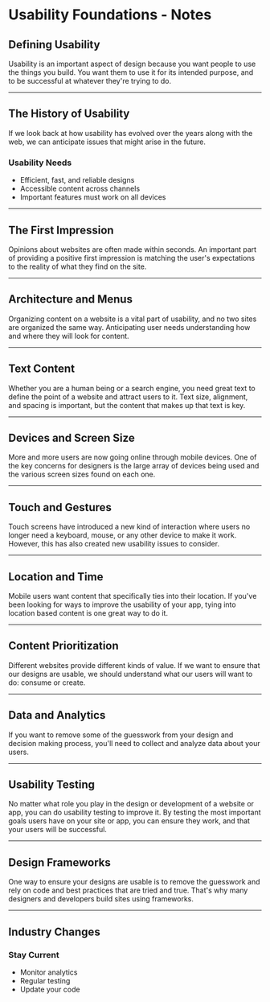 # Usability Foundations - Notes

## Defining Usability

Usability is an important aspect of design because you want people to use the things you build. You want them to use it for its intended purpose, and to be successful at whatever they're trying to do.

---

## The History of Usability

If we look back at how usability has evolved over the years along with the web, we can anticipate issues that might arise in the future.

### Usability Needs

- Efficient, fast, and reliable designs
- Accessible content across channels
- Important features must work on all devices

---

## The First Impression

Opinions about websites are often made within seconds. An important part of providing a positive first impression is matching the user's expectations to the reality of what they find on the site.

---

## Architecture and Menus

Organizing content on a website is a vital part of usability, and no two sites are organized the same way. Anticipating user needs understanding how and where they will look for content.

---

## Text Content

Whether you are a human being or a search engine, you need great text to define the point of a website and attract users to it. Text size, alignment, and spacing is important, but the content that makes up that text is key.

---

## Devices and Screen Size

More and more users are now going online through mobile devices. One of the key concerns for designers is the large array of devices being used and the various screen sizes found on each one.

---

## Touch and Gestures

Touch screens have introduced a new kind of interaction where users no longer need a keyboard, mouse, or any other device to make it work. However, this has also created new usability issues to consider.

---

## Location and Time

Mobile users want content that specifically ties into their location. If you've been looking for ways to improve the usability of your app, tying into location based content is one great way to do it.

---

## Content Prioritization

Different websites provide different kinds of value. If we want to ensure that our designs are usable, we should understand what our users will want to do: consume or create.

---

## Data and Analytics

If you want to remove some of the guesswork from your design and decision making process, you'll need to collect and analyze data about your users.

---

## Usability Testing

No matter what role you play in the design or development of a website or app, you can do usability testing to improve it. By testing the most important goals users have on your site or app, you can ensure they work, and that your users will be successful.

---

## Design Frameworks

One way to ensure your designs are usable is to remove the guesswork and rely on code and best practices that are tried and true. That's why many designers and developers build sites using frameworks.

---

## Industry Changes

### Stay Current

- Monitor analytics
- Regular testing
- Update your code
